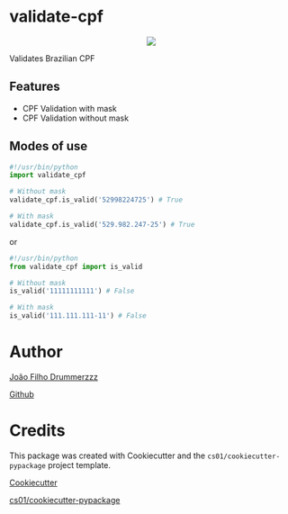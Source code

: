 # validate-cpf
<p align="center">

<a href="https://pypi.python.org/pypi/validate_cpf">
<img src="https://img.shields.io/pypi/v/validate_cpf.svg" /></a>
<!-- <a href="https://travis-ci.org/drummerzzz/validate_cpf"><img src="https://travis-ci.org/drummerzzz/validate_cpf.svg?branch=master" /></a> -->
</p>
Validates Brazilian CPF

## Features
-   CPF Validation with mask
-   CPF Validation without mask

## Modes of use
```python
#!/usr/bin/python
import validate_cpf

# Without mask
validate_cpf.is_valid('52998224725') # True

# With mask
validate_cpf.is_valid('529.982.247-25') # True
```

or

```python
#!/usr/bin/python
from validate_cpf import is_valid

# Without mask
is_valid('11111111111') # False

# With mask
is_valid('111.111.111-11') # False
```
# Author

<a href="https://joaofilho.dev">João Filho Drummerzzz</a>

<a href="https://github.com/drummerzzz">Github</a>

# Credits


This package was created with Cookiecutter and the `cs01/cookiecutter-pypackage` project template.

[Cookiecutter](https://github.com/audreyr/cookiecutter)

[cs01/cookiecutter-pypackage](https://github.com/cs01/cookiecutter-pypackage)
